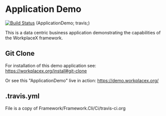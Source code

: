 # Application Demo
[![Build Status](https://travis-ci.org/WorkplaceX/ApplicationDemo.svg?branch=master)](https://travis-ci.org/WorkplaceX/ApplicationDemo)
(ApplicationDemo; travis;)

This is a data centric business application demonstrating the capabilities of the WorkplaceX framework.

## Git Clone
For installation of this demo application see: https://workplacex.org/install#git-clone

Or see this "ApplicationDemo" live in action: https://demo.workplacex.org/

## .travis.yml
File is a copy of Framework/Framework.Cli/Ci/travis-ci.org
